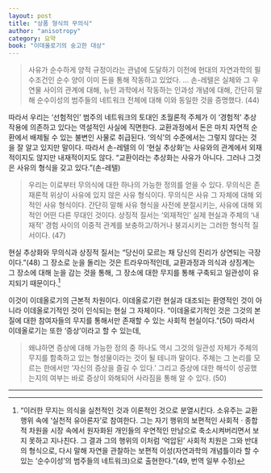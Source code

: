 ```yaml
---
layout: post
title: "상품 형식의 무의식"
author: "anisotropy"
category: 요약
book: "이데올로기의 숭고한 대상"
---
```


> 사유가 순수하게 양적 규정이라는 관념에 도달하기 이전에 현대의 자연과학의 필수조건인 순수 양이 이미 돈을 통해 작동하고 있었다. ... 손-레텔은 실체와 그 우연물 사이의 관계에 대해, 뉴턴 과학에서 작동하는 인과성 개념에 대해, 간단히 말해 순수이성의 범주들의 네트워크 전체에 대해 이와 동일한 것을 증명했다. (44)

따라서 우리는 ‘선험적인’ 범주의 네트워크의 토대인 초월론적 주체가 이 ‘경험적’ 추상작용에 의존하고 있다는 역설적인 사실에 직면한다. 교환과정에서 돈은 마치 자연적 순환에서 배제될 수 있는 불변인 사물로 취급된다. ‘의식’의 수준에서는 그렇지 않다는 것을 잘 알고 있지만 말이다. 따라서 손-레텔의 이 ‘현실 추상화’는 사유와의 관계에서 외재적이지도 않지만 내재적이지도 않다. “교환이라는 추상화는 사유가 아니다. 그러나 그것은 사유의 형식을 갖고 있다.”(손-레텔)

> 우리는 이로부터 무의식에 대한 하나의 가능한 정의를 얻을 수 있다. 무의식은 존재론적 위상이 사유에 있지 않은 사유 형식이다. 무의식은 사유 그 자체에 대해 외적인 사유 형식이다. 간단히 말해 사유 형식을 사전에 분절시키는, 사유에 대해 외적인 어떤 다른 무대인 것이다. 상징적 질서는 ‘외재적인’ 실제 현실과 주체의 ‘내재적’ 경험 사이의 이중적 관계를 보충하고/하거나 붕괴시키는 그러한 형식적 질서이다. (47)

현실 추상화와 무의식과 상징적 질서는 “당신이 모르는 채 당신의 진리가 상연되는 극장이다.”(48) 그 장소로 눈을 돌리는 것은 트라우마적인데, 교환과정과 의식과 상징계는 그 장소에 대해 눈을 감는 것을 통해, 그 장소에 대한 무지를 통해 구축되고 일관성이 유지되기 때문이다.[^misrecognition]

이것이 이데올로기의 근본적 차원이다. 이데올로기란 현실과 대조되는 환영적인 것이 아니라 이데올로기적인 것이 인식되는 현실 그 자체이다. “이데올로기적인 것은 그것의 본질에 대한 참여자들의 무지를 통해서만 존재할 수 있는 사회적 현실이다.”(50) 따라서 이데올로기는 또한 ‘증상’이라고 할 수 있는데, 

> 왜냐하면 증상에 대해 가능한 정의 중 하나도 역시 그것의 일관성 자체가 주체의 무지를 함축하고 있는 형성물이라는 것이 될 테니까 말이다. 주체는 그 논리를 모르는 한에서만 ‘자신의 증상을 즐길 수 있다.’ 그리고 증상에 대한 해석이 성공했는지의 여부는 바로 증상이 와해되어 사라짐을 통해 알 수 있다. (50)

___

[^misrecognition]: “이러한 무지는 의식을 실천적인 것과 이론적인 것으로 분열시킨다. 소유주는 교환행위 속에 ‘실천적 유아론자’로 참여한다. 그는 자기 행위의 보편적인 사회적 · 종합적 차원을 시장 속에서 원자화된 개인들의 우연적인 만남으로 축소시켜버리면서 보지 못하고 지나친다. 그 결과 그의 행위의 이처럼 ‘억압된’ 사회적 치원은 그와 반대의 형식으로, 다시 말해 자연을 관찰하는 보편적 이성(자연과학의 개념틀이라 할 수 있는 ‘순수이성’의 범주들의 네트워크)으로 출현한다.”(49, 번역 일부 수정)
